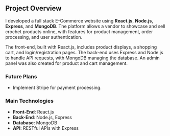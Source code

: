 ## Project Overview

I developed a full stack E-Commerce website using **React.js**, **Node.js**, **Express**, and **MongoDB**. The platform allows a vendor to showcase and sell crochet products online, with features for product management, order processing, and user authentication.

The front-end, built with React.js, includes product displays, a shopping cart, and login/registration pages. The back-end uses Express and Node.js to handle API requests, with MongoDB managing the database. An admin panel was also created for product and cart management.

### Future Plans
- Implement Stripe for payment processing.

### Main Technologies
- **Front-End**: React.js
- **Back-End**: Node.js, Express
- **Database**: MongoDB
- **API**: RESTful APIs with Express
